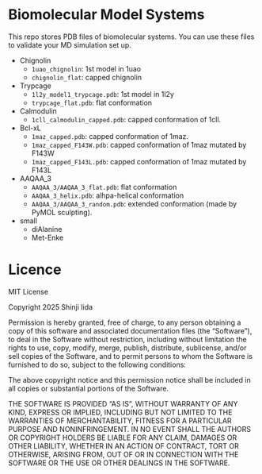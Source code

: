 # Biomolecular Model Systems 
This repo stores PDB files of biomolecular systems. 
You can use these files to validate your MD simulation set up.

- Chignolin
  - `1uao_chignolin`: 1st model in 1uao
  - `chignolin_flat`: capped chignolin
- Trypcage 
  - `1l2y_model1_trypcage.pdb`: 1st model in 1l2y
  - `trypcage_flat.pdb`: flat conformation
- Calmodulin
  - `1cll_calmodulin_capped.pdb`: capped conformation of 1cll.
- Bcl-xL
  - `1maz_capped.pdb`: capped conformation of 1maz.
  - `1maz_capped_F143W.pdb`: capped conformation of 1maz mutated by F143W
  - `1maz_capped_F143L.pdb`: capped conformation of 1maz mutated by F143L
- AAQAA_3
  - `AAQAA_3/AAQAA_3_flat.pdb`: flat conformation
  - `AAQAA_3_helix.pdb`: alhpa-helical conformation
  - `AAQAA_3/AAQAA_3_random.pdb`: extended conformation (made by PyMOL sculpting).
- small 
  - diAlanine
  - Met-Enke

# Licence 
MIT License

Copyright 2025 Shinji Iida

Permission is hereby granted, free of charge, to any person obtaining a copy of this software and associated documentation files (the “Software”), to deal in the Software without restriction, including without limitation the rights to use, copy, modify, merge, publish, distribute, sublicense, and/or sell copies of the Software, and to permit persons to whom the Software is furnished to do so, subject to the following conditions:

The above copyright notice and this permission notice shall be included in all copies or substantial portions of the Software.

THE SOFTWARE IS PROVIDED “AS IS”, WITHOUT WARRANTY OF ANY KIND, EXPRESS OR IMPLIED, INCLUDING BUT NOT LIMITED TO THE WARRANTIES OF MERCHANTABILITY, FITNESS FOR A PARTICULAR PURPOSE AND NONINFRINGEMENT. IN NO EVENT SHALL THE AUTHORS OR COPYRIGHT HOLDERS BE LIABLE FOR ANY CLAIM, DAMAGES OR OTHER LIABILITY, WHETHER IN AN ACTION OF CONTRACT, TORT OR OTHERWISE, ARISING FROM, OUT OF OR IN CONNECTION WITH THE SOFTWARE OR THE USE OR OTHER DEALINGS IN THE SOFTWARE.